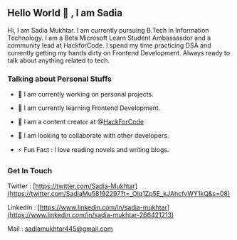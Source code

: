
## Hello World 👋 , I am Sadia

Hi, I am Sadia Mukhtar. I am currently pursuing B.Tech in Information Technology. I am a Beta Microsoft Learn Student Ambassasdor and a community lead at HackforCode. I spend my time practicing DSA and currently getting my hands dirty on Frontend Development. Always ready to talk about anything related to tech.
 

### Talking about Personal Stuffs

*   🌱 I am currently working on personal projects.
    
*   🚀 I am currently learning Frontend Development.
    
*   📝 I am a content creator at @[HackForCode](@HackForCode)
    
*   🤝 I am looking to collaborate with other developers.
    
*   ⚡ Fun Fact : I love reading novels and writing blogs.
    

### Get In Touch

Twitter : [https://twitter.com/Sadia-Mukhtar](https://twitter.com/SadiaMu58192297?t=_Olq1Zp5E_kJAhcfvWY1kQ&s=08)

LinkedIn : [https://www.linkedin.com/in/sadia-mukhtar](https://www.linkedin.com/in/sadia-mukhtar-266421213)

Mail : [sadiamukhtar445@gmail.com](http://sadiamukhtar445@gmail.com)

<!--
**saadiamukhtar/saadiamukhtar** is a ✨ _special_ ✨ repository because its `README.md` (this file) appears on your GitHub profile.

Here are some ideas to get you started:

- 🔭 I’m currently working on ...
- 🌱 I’m currently learning ...
- 👯 I’m looking to collaborate on ...
- 🤔 I’m looking for help with ...
- 💬 Ask me about ...
- 📫 How to reach me: ...
- 😄 Pronouns: ...
- ⚡ Fun fact: ...
-->
